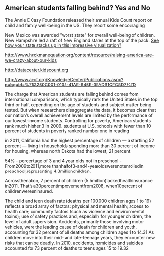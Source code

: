 
## American students falling behind? Yes and No

The Annie E Casy Foundation released their annual Kids Count report on child and family well-being in the US. They report some encouraging 

New Mexico was awarded "worst state" for overall well-being of children.  New Hampshire led a raft of New England states at the top of the pack. [See how your state stacks up in this impressive visualization?](http://datacenter.kidscount.org/publications/databook/DataWheel/2013 "Kids Count Data Wheel")




http://www.heckmanequation.org/content/resource/raising-america-are-we-crazy-about-our-kids



http://datacenter.kidscount.org


http://www.aecf.org/KnowledgeCenter/Publications.aspx?pubguid=%7B3259C901-9198-41AE-845E-9EADB1CFC8D7%7D

The charge that 
American students are falling behind 
comes from international comparisons, 
which typically rank the United States 
in the top third or half, depending on 
the age of students and subject matter 
being tested. But when researchers disaggregate the data, it becomes clear that 
our nation’s overall achievement levels 
are limited by the performance of our 
lowest-income students. 
Controlling for poverty, American 
students rank much higher.3
 In 2009, 
students at U.S. schools with fewer 
than 10 percent of students in poverty 
ranked number one in reading


in 2011, California had the highest 
percentage of children — a startling 
52 percent — living in households 
spending more than 30 percent of 
income for housing, whereas north 
Dakota had the lowest, 21 percent.

54% - percentage of 3 and 4 year olds not in preschool - From2009to2011,more
thanhalfof3-and4-yearoldswerenotenrolledin
preschool,representing
4.3millionchildren.

Acrossthenation, 7 percent of children
(5.5million)lackedhealthinsurance in2011.
That’s a30percentimprovementfrom2008,
when10percent of childrenwereuninsured.


The child and teen death rate (deaths per 
100,000 children ages 1 to 19) reflects a 
broad array of factors: physical and mental 
health; access to health care; community 
factors (such as violence and environmental 
toxins); use of safety practices and, especially for younger children, the level of adult 
supervision. Accidents, primarily those 
involving motor vehicles, were the leading 
cause of death for children and youth, 
accounting for 32 percent of all deaths 
among children ages 1 to 14.31 As children 
move into their mid- and late-teenage years, 
they encounter new risks that can be deadly. 
In 2010, accidents, homicides and suicides 
accounted for 73 percent of deaths to teens 
ages 15 to 19.32

